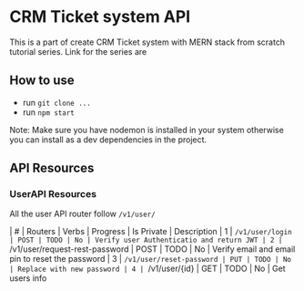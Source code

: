 # CRM Ticket system API

This is a part of create CRM Ticket system with MERN stack from scratch tutorial series.
Link for the series are

## How to use

- run `git clone ...`
- run `npm start`

Note: Make sure you have nodemon is installed in your system otherwise you can install as a dev dependencies in the project.

## API Resources

### UserAPI Resources

All the user API router follow `/v1/user/`

| # | Routers | Verbs | Progress | Is Private | Description
| 1 | `/v1/user/login | POST | TODO | No | Verify user Authenticatio and return JWT | 2 | `/v1/user/request-rest-password | POST | TODO | No | Verify email and email pin to reset the password
| 3 | `/v1/user/reset-password | PUT | TODO | No | Replace with new password | 4 | `/v1/user/{id} | GET | TODO | No | Get users info
